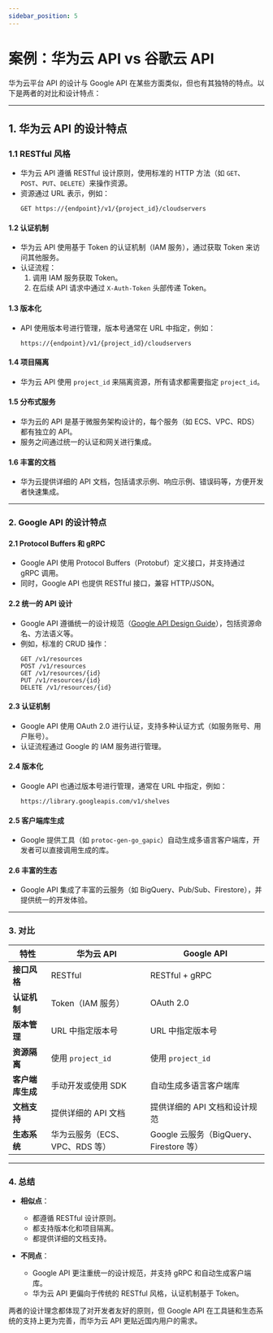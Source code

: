 ```yaml
---
sidebar_position: 5
---
```

# 案例：华为云 API vs 谷歌云 API
华为云平台 API 的设计与 Google API 在某些方面类似，但也有其独特的特点。以下是两者的对比和设计特点：

---

## **1. 华为云 API 的设计特点**
### **1.1 RESTful 风格**
- 华为云 API 遵循 RESTful 设计原则，使用标准的 HTTP 方法（如 `GET`、`POST`、`PUT`、`DELETE`）来操作资源。
- 资源通过 URL 表示，例如：
  ```
  GET https://{endpoint}/v1/{project_id}/cloudservers
  ```

#### **1.2 认证机制**
- 华为云 API 使用基于 Token 的认证机制（IAM 服务），通过获取 Token 来访问其他服务。
- 认证流程：
  1. 调用 IAM 服务获取 Token。
  2. 在后续 API 请求中通过 `X-Auth-Token` 头部传递 Token。

#### **1.3 版本化**
- API 使用版本号进行管理，版本号通常在 URL 中指定，例如：
  ```
  https://{endpoint}/v1/{project_id}/cloudservers
  ```

#### **1.4 项目隔离**
- 华为云 API 使用 `project_id` 来隔离资源，所有请求都需要指定 `project_id`。

#### **1.5 分布式服务**
- 华为云的 API 是基于微服务架构设计的，每个服务（如 ECS、VPC、RDS）都有独立的 API。
- 服务之间通过统一的认证和网关进行集成。

#### **1.6 丰富的文档**
- 华为云提供详细的 API 文档，包括请求示例、响应示例、错误码等，方便开发者快速集成。

---

### **2. Google API 的设计特点**
#### **2.1 Protocol Buffers 和 gRPC**
- Google API 使用 Protocol Buffers（Protobuf）定义接口，并支持通过 gRPC 调用。
- 同时，Google API 也提供 RESTful 接口，兼容 HTTP/JSON。

#### **2.2 统一的 API 设计**
- Google API 遵循统一的设计规范（[Google API Design Guide](https://cloud.google.com/apis/design)），包括资源命名、方法语义等。
- 例如，标准的 CRUD 操作：
  ```
  GET /v1/resources
  POST /v1/resources
  GET /v1/resources/{id}
  PUT /v1/resources/{id}
  DELETE /v1/resources/{id}
  ```

#### **2.3 认证机制**
- Google API 使用 OAuth 2.0 进行认证，支持多种认证方式（如服务账号、用户账号）。
- 认证流程通过 Google 的 IAM 服务进行管理。

#### **2.4 版本化**
- Google API 也通过版本号进行管理，通常在 URL 中指定，例如：
  ```
  https://library.googleapis.com/v1/shelves
  ```

#### **2.5 客户端库生成**
- Google 提供工具（如 `protoc-gen-go_gapic`）自动生成多语言客户端库，开发者可以直接调用生成的库。

#### **2.6 丰富的生态**
- Google API 集成了丰富的云服务（如 BigQuery、Pub/Sub、Firestore），并提供统一的开发体验。

---

### **3. 对比**
| 特性                  | 华为云 API                          | Google API                          |
|-----------------------|-------------------------------------|-------------------------------------|
| **接口风格**           | RESTful                            | RESTful + gRPC                     |
| **认证机制**           | Token（IAM 服务）                  | OAuth 2.0                          |
| **版本管理**           | URL 中指定版本号                   | URL 中指定版本号                   |
| **资源隔离**           | 使用 `project_id`                  | 使用 `project_id`                  |
| **客户端库生成**       | 手动开发或使用 SDK                 | 自动生成多语言客户端库             |
| **文档支持**           | 提供详细的 API 文档                | 提供详细的 API 文档和设计规范       |
| **生态系统**           | 华为云服务（ECS、VPC、RDS 等）     | Google 云服务（BigQuery、Firestore 等） |

---

### **4. 总结**
- **相似点**：
  - 都遵循 RESTful 设计原则。
  - 都支持版本化和项目隔离。
  - 都提供详细的文档支持。

- **不同点**：
  - Google API 更注重统一的设计规范，并支持 gRPC 和自动生成客户端库。
  - 华为云 API 更偏向于传统的 RESTful 风格，认证机制基于 Token。

两者的设计理念都体现了对开发者友好的原则，但 Google API 在工具链和生态系统的支持上更为完善，而华为云 API 更贴近国内用户的需求。